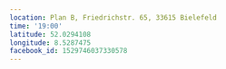 ```yaml
---
location: Plan B, Friedrichstr. 65, 33615 Bielefeld
time: '19:00'
latitude: 52.0294108
longitude: 8.5287475
facebook_id: 1529746037330578
---
```


